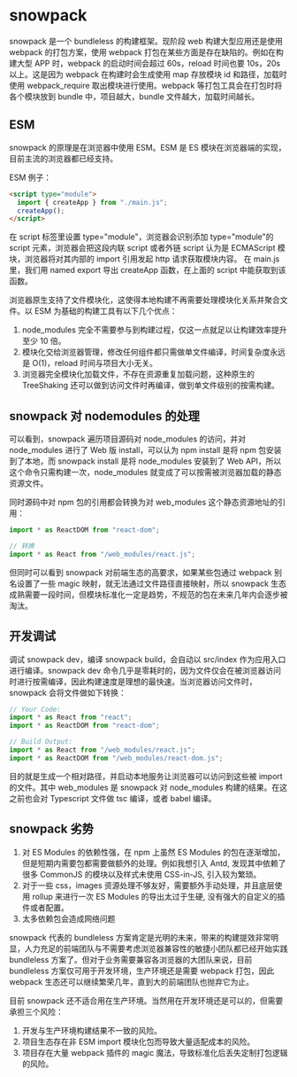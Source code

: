 # snowpack

snowpack 是一个 bundleless 的构建框架。现阶段 web 构建大型应用还是使用 webpack 的打包方案，使用 webpack 打包在某些方面是存在缺陷的。例如在构建大型 APP 时，webpack 的启动时间会超过 60s，reload 时间也要 10s，20s 以上。这是因为 webpack 在构建时会生成使用 map 存放模块 id 和路径，加载时使用 webpack_require 取出模块进行使用。webpack 等打包工具会在打包时将各个模块放到 bundle 中，项目越大，bundle 文件越大，加载时间越长。

## ESM

snowpack 的原理是在浏览器中使用 ESM。ESM 是 ES 模块在浏览器端的实现，目前主流的浏览器都已经支持。

ESM 例子：

```html
<script type="module">
  import { createApp } from "./main.js";
  createApp();
</script>
```

在 script 标签里设置 type="module"，浏览器会识别添加 type="module"的 script 元素，浏览器会把这段内联 script 或者外链 script 认为是 ECMAScript 模块，浏览器将对其内部的 import 引用发起 http 请求获取模块内容。 在 main.js 里，我们用 named export 导出 createApp 函数，在上面的 script 中能获取到该函数。

浏览器原生支持了文件模块化，这使得本地构建不再需要处理模块化关系并聚合文件。以 ESM 为基础的构建工具有以下几个优点：

1. node_modules 完全不需要参与到构建过程，仅这一点就足以让构建效率提升至少 10 倍。
2. 模块化交给浏览器管理，修改任何组件都只需做单文件编译，时间复杂度永远是 O(1)，reload 时间与项目大小无关。
3. 浏览器完全模块化加载文件，不存在资源重复加载问题，这种原生的 TreeShaking 还可以做到访问文件时再编译，做到单文件级别的按需构建。

## snowpack 对 nodemodules 的处理

可以看到，snowpack 遍历项目源码对 node_modules 的访问，并对 node_modules 进行了 Web 版 install，可以认为 npm install 是将 npm 包安装到了本地，而 snowpack install 是将 node_modules 安装到了 Web API，所以这个命令只需构建一次，node_modules 就变成了可以按需被浏览器加载的静态资源文件。

同时源码中对 npm 包的引用都会转换为对 web_modules 这个静态资源地址的引用：

```jsx
import * as ReactDOM from "react-dom";

// 转换
import * as React from "/web_modules/react.js";
```

但同时可以看到 snowpack 对前端生态的高要求，如果某些包通过 webpack 别名设置了一些 magic 映射，就无法通过文件路径直接映射，所以 snowpack 生态成熟需要一段时间，但模块标准化一定是趋势，不规范的包在未来几年内会逐步被淘汰。

## 开发调试

调试 snowpack dev，编译 snowpack build，会自动以 src/index 作为应用入口进行编译。snowpack dev 命令几乎是零耗时的，因为文件仅会在被浏览器访问时进行按需编译，因此构建速度是理想的最快速。当浏览器访问文件时，snowpack 会将文件做如下转换：

```jsx
// Your Code:
import * as React from "react";
import * as ReactDOM from "react-dom";

// Build Output:
import * as React from "/web_modules/react.js";
import * as ReactDOM from "/web_modules/react-dom.js";
```

目的就是生成一个相对路径，并启动本地服务让浏览器可以访问到这些被 import 的文件。其中 web_modules 是 snowpack 对 node_modules 构建的结果。在这之前也会对 Typescript 文件做 tsc 编译，或者 babel 编译。

## snowpack 劣势

1. 对 ES Modules 的依赖性强，在 npm 上虽然 ES Modules 的包在逐渐增加，但是短期内需要包都需要做额外的处理。例如我想引入 Antd, 发现其中依赖了很多 CommonJS 的模块以及样式未使用 CSS-in-JS, 引入较为繁琐。
2. 对于一些 css，images 资源处理不够友好，需要额外手动处理，并且底层使用 rollup 来进行一次 ES Modules 的导出太过于生硬, 没有强大的自定义的插件或者配置。
3. 太多依赖包会造成网络问题

snowpack 代表的 bundleless 方案肯定是光明的未来，带来的构建提效非常明显，人力充足的前端团队与不需要考虑浏览器兼容性的敏捷小团队都已经开始实践 bundleless 方案了。但对于业务需要兼容各浏览器的大团队来说，目前 bundleless 方案仅可用于开发环境，生产环境还是需要 webpack 打包，因此 webpack 生态还可以继续繁荣几年，直到大的前端团队也抛弃它为止。

目前 snowpack 还不适合用在生产环境。当然用在开发环境还是可以的，但需要承担三个风险：

1. 开发与生产环境构建结果不一致的风险。
2. 项目生态存在非 ESM import 模块化包而导致大量适配成本的风险。
3. 项目存在大量 webpack 插件的 magic 魔法，导致标准化后丢失定制打包逻辑的风险。
